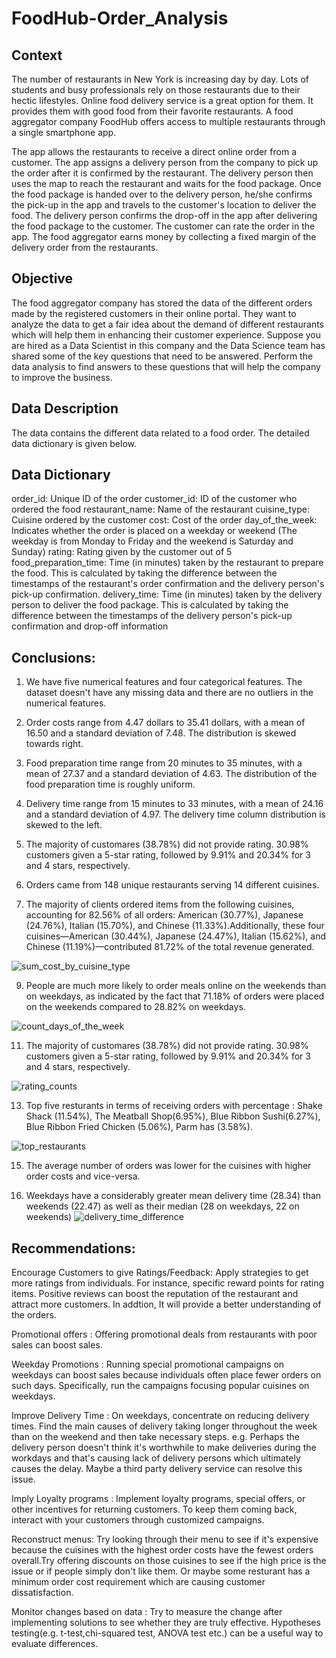# FoodHub-Order_Analysis

## **Context**
The number of restaurants in New York is increasing day by day. Lots of students and busy professionals rely on those restaurants due to their hectic lifestyles. Online food delivery service is a great option for them. It provides them with good food from their favorite restaurants. A food aggregator company FoodHub offers access to multiple restaurants through a single smartphone app.

The app allows the restaurants to receive a direct online order from a customer. The app assigns a delivery person from the company to pick up the order after it is confirmed by the restaurant. The delivery person then uses the map to reach the restaurant and waits for the food package. Once the food package is handed over to the delivery person, he/she confirms the pick-up in the app and travels to the customer's location to deliver the food. The delivery person confirms the drop-off in the app after delivering the food package to the customer. The customer can rate the order in the app. The food aggregator earns money by collecting a fixed margin of the delivery order from the restaurants.

## **Objective**
The food aggregator company has stored the data of the different orders made by the registered customers in their online portal. They want to analyze the data to get a fair idea about the demand of different restaurants which will help them in enhancing their customer experience. Suppose you are hired as a Data Scientist in this company and the Data Science team has shared some of the key questions that need to be answered. Perform the data analysis to find answers to these questions that will help the company to improve the business.

## **Data Description**
The data contains the different data related to a food order. The detailed data dictionary is given below.

## **Data Dictionary**
order_id: Unique ID of the order
customer_id: ID of the customer who ordered the food
restaurant_name: Name of the restaurant
cuisine_type: Cuisine ordered by the customer
cost: Cost of the order
day_of_the_week: Indicates whether the order is placed on a weekday or weekend (The weekday is from Monday to Friday and the weekend is Saturday and Sunday)
rating: Rating given by the customer out of 5
food_preparation_time: Time (in minutes) taken by the restaurant to prepare the food. This is calculated by taking the difference between the timestamps of the restaurant's order confirmation and the delivery person's pick-up confirmation.
delivery_time: Time (in minutes) taken by the delivery person to deliver the food package. This is calculated by taking the difference between the timestamps of the delivery person's pick-up confirmation and drop-off information

## **Conclusions:**
1. We have five numerical features and four categorical features. The dataset doesn't have any missing data and there are no outliers in the numerical features.

2. Order costs range from 4.47 dollars to 35.41 dollars, with a mean of 16.50 and a standard deviation of 7.48. The distribution is skewed towards right.

3. Food preparation time range from 20 minutes to 35 minutes, with a mean of 27.37 and a standard deviation of 4.63. The distribution of the food preparation time is roughly uniform.

4. Delivery time range from 15 minutes to 33 minutes, with a mean of 24.16 and a standard deviation of 4.97. The delivery time column distribution is skewed to the left.

5. The majority of customares (38.78%) did not provide rating. 30.98% customers given a 5-star rating, followed by 9.91% and 20.34% for 3 and 4 stars, respectively.

6. Orders came from 148 unique restaurants serving 14 different cuisines.

7. The majority of clients ordered items from the following cuisines, accounting for 82.56% of all orders: American (30.77%), Japanese (24.76%), Italian (15.70%), and Chinese (11.33%).Additionally, these four cuisines—American (30.44%), Japanese (24.47%), Italian (15.62%), and Chinese (11.19%)—contributed 81.72% of the total revenue generated.

![sum_cost_by_cuisine_type](https://github.com/moinul-hossain-dhrubo/FoodHub-Order-Analysis/assets/122023969/2cb67f4f-4816-4af7-aa32-03d2f80a01a2)

9. People are much more likely to order meals online on the weekends than on weekdays, as indicated by the fact that 71.18% of orders were placed on the weekends compared to 28.82% on weekdays.

![count_days_of_the_week](https://github.com/moinul-hossain-dhrubo/FoodHub-Order-Analysis/assets/122023969/f3af07dd-b105-4228-9e85-83a6d0c1b9df)

11. The majority of customares (38.78%) did not provide rating. 30.98% customers given a 5-star rating, followed by 9.91% and 20.34% for 3 and 4 stars, respectively.

![rating_counts](https://github.com/moinul-hossain-dhrubo/FoodHub-Order-Analysis/assets/122023969/9f830eb1-2804-463c-9c72-a892299f2a87)

13. Top five resturants in terms of receiving orders with percentage : Shake Shack (11.54%), The Meatball Shop(6.95%), Blue Ribbon Sushi(6.27%), Blue Ribbon Fried Chicken (5.06%), Parm has (3.58%).

![top_restaurants](https://github.com/moinul-hossain-dhrubo/FoodHub-Order-Analysis/assets/122023969/36cfb638-0e30-4922-b3d7-d1d3651f915c)

15. The average number of orders was lower for the cuisines with higher order costs and vice-versa.

16. Weekdays have a considerably greater mean delivery time (28.34) than weekends (22.47) as well as their median (28 on weekdays, 22 on weekends)
![delivery_time_difference](https://github.com/moinul-hossain-dhrubo/FoodHub-Order-Analysis/assets/122023969/394553bc-022c-423e-b947-1e561d890db2)

## **Recommendations:**
Encourage Customers to give Ratings/Feedback: Apply strategies to get more ratings from individuals. For instance, specific reward points for rating items. Positive reviews can boost the reputation of the restaurant and attract more customers. In addtion, It will provide a better understanding of the orders.

Promotional offers : Offering promotional deals from restaurants with poor sales can boost sales.

Weekday Promotions : Running special promotional campaigns on weekdays can boost sales because individuals often place fewer orders on such days. Specifically, run the campaigns focusing popular cuisines on weekdays.

Improve Delivery Time : On weekdays, concentrate on reducing delivery times. Find the main causes of delivery taking longer throughout the week than on the weekend and then take necessary steps. e.g. Perhaps the delivery person doesn't think it's worthwhile to make deliveries during the workdays and that's causing lack of delivery persons which ultimately causes the delay. Maybe a third party delivery service can resolve this issue.

Imply Loyalty programs : Implement loyalty programs, special offers, or other incentives for returning customers. To keep them coming back, interact with your customers through customized campaigns.

Reconstruct menus: Try looking through their menu to see if it's expensive because the cuisines with the highest order costs have the fewest orders overall.Try offering discounts on those cuisines to see if the high price is the issue or if people simply don't like them. Or maybe some resturant has a minimum order cost requirement which are causing customer dissatisfaction.

Monitor changes based on data : Try to measure the change after implementing solutions to see whether they are truly effective. Hypotheses testing(e.g. t-test,chi-squared test, ANOVA test etc.) can be a useful way to evaluate differences.
